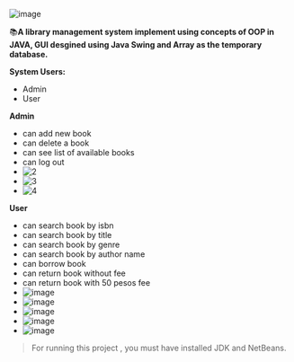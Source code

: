 ![image](https://github.com/Meruema/Library-Management-System-GUI-w-out-database/assets/89913436/3fe62e24-a104-41f2-ba20-57788d0a4d24)

📚**A library management system implement using concepts of OOP in JAVA, GUI desgined using Java Swing and Array as the temporary database.**

**System Users:**

* Admin
* User

**Admin**

* can add new book
* can delete a book
* can see list of available books
* can log out
* ![2](https://github.com/Meruema/Library-Management-System-GUI-w-out-database/assets/89913436/756fa3c2-0f57-41fa-aa4a-c0c8274fabe4)
* ![3](https://github.com/Meruema/Library-Management-System-GUI-w-out-database/assets/89913436/c9db2ddf-c1f6-4e80-97f6-9b8c37cf9140)
* ![4](https://github.com/Meruema/Library-Management-System-GUI-w-out-database/assets/89913436/991641b9-8fbc-4945-bdbb-479326ae7fa6)


**User**

* can search book by isbn
* can search book by title
* can search book by genre
* can search book by author name
* can borrow book
* can return book without fee
* can return book with 50 pesos fee
* ![image](https://github.com/Meruema/Library-Management-System-GUI-w-out-database/assets/89913436/3dcf9944-2beb-4af1-866b-a0fa545f4b62)
* ![image](https://github.com/Meruema/Library-Management-System-GUI-w-out-database/assets/89913436/83fa53de-498d-478b-b748-561299d568b0)
* ![image](https://github.com/Meruema/Library-Management-System-GUI-w-out-database/assets/89913436/90336b9e-7bb3-4e3e-98df-776a7f3f04ef)
* ![image](https://github.com/Meruema/Library-Management-System-GUI-w-out-database/assets/89913436/ec800c36-a428-4d06-acef-41299399efad)
* ![image](https://github.com/Meruema/Library-Management-System-GUI-w-out-database/assets/89913436/6e5be423-7a12-4fb4-8fda-42c0b71fdd23)


>For running this project , you must have installed JDK and NetBeans.
